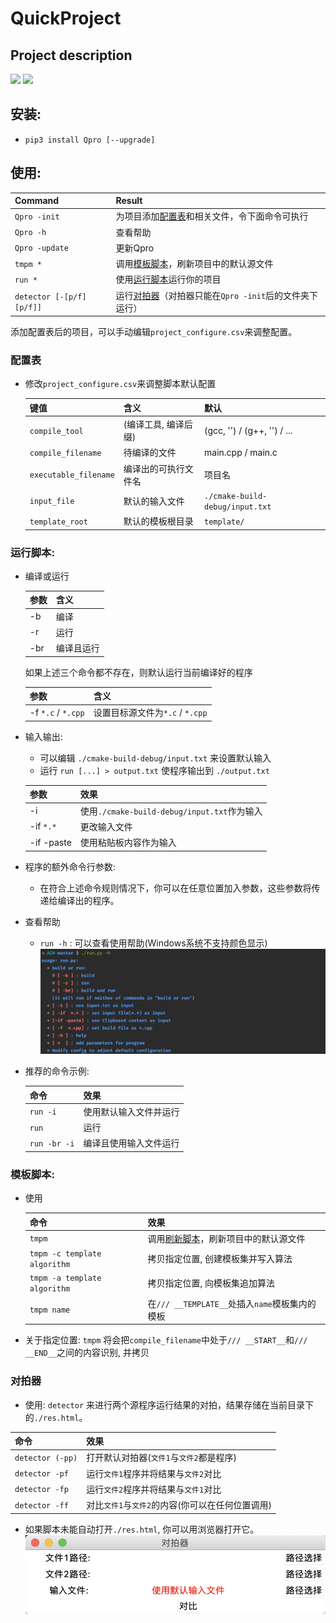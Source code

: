 # QuickProject
## Project description

[![](https://img.shields.io/badge/version-0.5-green)]()
[![](https://img.shields.io/badge/Author-RhythmLian-blue)]()

## 安装:

  - `pip3 install Qpro [--upgrade]`

## 使用:

| Command | Result |
| :----- | :----- |
| `Qpro -init` | 为项目添加[配置表](#配置表)和相关文件，令下面命令可执行 |
| `Qpro -h` | 查看帮助 |
| `Qpro -update` | 更新Qpro |
| `tmpm *` | 调用[模板脚本](#模板脚本)，刷新项目中的默认源文件 |
| `run *` | 使用[运行脚本](#运行脚本)运行你的项目 |
| `detector [-[p/f][p/f]]` | 运行[对拍器](#对拍器)（对拍器只能在`Qpro -init`后的文件夹下运行） |

添加配置表后的项目，可以手动编辑`project_configure.csv`来调整配置。

### 配置表

  - 修改`project_configure.csv`来调整脚本默认配置
  
      | 键值 | 含义 | 默认 |
      | :----- | :----- | :----- |
      | `compile_tool` | (编译工具, 编译后缀) | (gcc, '') / (g++, '') / ... |
      | `compile_filename` | 待编译的文件 | main.cpp / main.c |
      | `executable_filename` | 编译出的可执行文件名 | 项目名 |
      | `input_file` | 默认的输入文件 | `./cmake-build-debug/input.txt`|
      | `template_root` | 默认的模板根目录 | `template/` |

### 运行脚本:

  - 编译或运行
  
      | 参数 | 含义 |
      | :----- | :----- |
      | -b | 编译 |
      | -r | 运行 |
      | -br | 编译且运行 |
      
      如果上述三个命令都不存在，则默认运行当前编译好的程序
      
      | 参数 | 含义 |
      | :----- | :----- |
      | -f `*.c` / `*.cpp` | 设置目标源文件为`*.c` / `*.cpp` |

  - 输入输出:
    
      - 可以编辑 `./cmake-build-debug/input.txt` 来设置默认输入
      - 运行 `run [...] > output.txt` 使程序输出到 `./output.txt`
      
      | 参数 | 效果 |
      | :----- | :----- |
      | -i | 使用`./cmake-build-debug/input.txt`作为输入 |
      | -if `*.*` | 更改输入文件 |
      | -if -paste | 使用粘贴板内容作为输入 |
      
  - 程序的额外命令行参数:
  
      - 在符合上述命令规则情况下，你可以在任意位置加入参数，这些参数将传递给编译出的程序。
      
  - 查看帮助
    
      - `run -h` : 可以查看使用帮助(Windows系统不支持颜色显示)
        ![help](https://github.com/Rhythmicc/QuickProject/blob/master/img/2.png?raw=true)
  
  - 推荐的命令示例:
    
      | 命令 | 效果 |
      | :----- | :----- |
      | `run -i` | 使用默认输入文件并运行 |
      | `run`| 运行 |
      | `run -br -i` |  编译且使用输入文件运行 |

### 模板脚本:

- 使用
 
  | 命令 | 效果 |
  |:---|:---|
  | `tmpm` | 调用[刷新脚本](#刷新脚本)，刷新项目中的默认源文件 |
  | `tmpm -c template algorithm` |拷贝指定位置, 创建模板集并写入算法|
  | `tmpm -a template algorithm` |拷贝指定位置, 向模板集追加算法|
  | `tmpm name`| 在`/// __TEMPLATE__`处插入`name`模板集内的模板 |

- 关于指定位置: `tmpm` 将会把`compile_filename`中处于`/// __START__`和`/// __END__`之间的内容识别, 并拷贝

### 对拍器

  - 使用: `detector` 来进行两个源程序运行结果的对拍，结果存储在当前目录下的`./res.html`。
  
  | 命令 | 效果 |
  |:---|:---|
  | `detector (-pp)` | 打开默认对拍器(`文件1`与`文件2`都是程序) |
  | `detector -pf` | 运行`文件1`程序并将结果与`文件2`对比 |
  | `detector -fp` | 运行`文件2`程序并将结果与`文件1`对比 |
  | `detector -ff` | 对比`文件1`与`文件2`的内容(你可以在任何位置调用)|
  - 如果脚本未能自动打开`./res.html`, 你可以用浏览器打开它。
    ![GUI](https://github.com/Rhythmicc/QuickProject/blob/master/img/1.png?raw=true)
